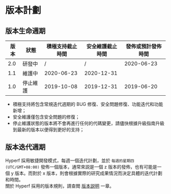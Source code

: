 # 版本計劃

## 版本生命週期

| 版本 | 狀態   | 積極支持截止時間 | 安全維護截止時間 | 發佈或預計發佈時間 |
| ---- | -------- | ---------------- | ---------------- | ------------------ |
| 2.0  | 研發中 | /                | /                | 2020-06-23         |
| 1.1  | 維護中 | 2020-06-23       | 2020-12-31       |                    |
| 1.0  | 停止維護 | 2019-10-08       | 2019-12-31       | 2019-06-20         |

* 積極支持將包含常規迭代週期的 BUG 修復、安全問題修復、功能迭代和功能新增；
* 安全維護僅包含安全問題的修復；
* 停止維護狀態的版本將不會再進行任何的代碼變更，請儘快根據升級指南升級到最新的版本以便得到更好的支持；


## 版本迭代週期

Hyperf 採用敏捷開發模式，每週一個迭代計劃，並於 `每週的星期四 (UTC/GMT+08:00)` 發佈一個版本，通常來説是一個 z 版本的發佈，也有可能是一個 y 版本。而對於 x 版本，則會根據實際的研究成果情況而決定具體的迭代計劃和時間。   
關於 Hyperf 採用的版本規則，請查閲 [版本説明](zh/versions.md) 一章。

